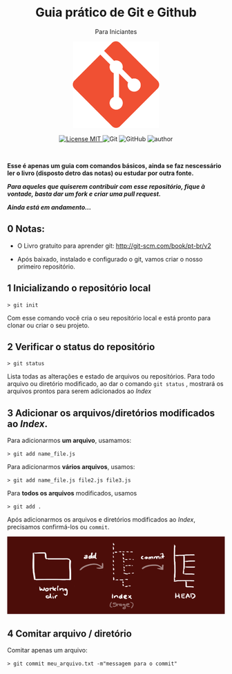 
<br>

<h1 align="center"> Guia prático de Git e Github</h1>
<p align="center"> Para Iniciantes </p>

<p align="center"> 
    <img  src="./img/git2.png" alt="git" height="200px"> 
</p>


<p align="center">
  <a href="https://opensource.org/licenses/MIT">
    <img src="https://img.shields.io/badge/License-MIT-blue.svg" alt="License MIT">
  </a>

  
   <img alt="Git" src="https://img.shields.io/badge/Git-red">

   <img alt="GitHub" src="https://img.shields.io/badge/Github-success">
   <img alt="author" src="https://img.shields.io/badge/Author-Breno%20Vamb%C3%A1ster-important">
</p>
<br>

__Esse é apenas um guia com comandos básicos, ainda se faz nescessário ler o livro (disposto detro das notas) ou estudar por outra fonte.__

___Para aqueles que quiserem contribuir com esse repositório, fique à vontade, basta dar um fork e criar uma pull request.___

___Ainda está em andamento...___

## 0 Notas:  
 
* O Livro gratuito para aprender git: http://git-scm.com/book/pt-br/v2

* Após baixado, instalado e configurado o git, vamos criar o nosso primeiro repositório.


## 1 Inicializando o repositório local
``` 
> git init
```
<p>Com esse comando você cria o seu repositório local e está pronto para clonar ou criar o seu projeto.</p>

## 2 Verificar o status do repositório
```
> git status
``` 
 Lista todas as alterações e estado de arquivos ou repositórios. Para todo arquivo ou diretório modificado, ao dar o comando `git status` , mostrará  os arquivos prontos para serem adicionados ao _Index_   

## 3 Adicionar os arquivos/diretórios modificados ao *Index*.
Para adicionarmos __um arquivo__, usamamos:     
```
> git add name_file.js
```
Para adicionarmos __vários arquivos__, usamos: 
```
> git add name_file.js file2.js file3.js
```
Para __todos os arquivos__ modificados, usamos 
```
> git add .
```
Após adicionarmos os arquivos e diretórios modificados ao _Index_, precisamos confirmá-los ou `commit`. 

![tree](./img/trees.png)

## 4 Comitar arquivo / diretório
Comitar apenas um arquivo:
```
> git commit meu_arquivo.txt -m"messagem para o commit"
```









